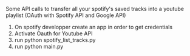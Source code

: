 Some API calls to transfer all your spotify's saved tracks into a youtube playlist (OAuth with Spotify API and Google API)

1. On spotify developper create an app in order to get credentials
2. Activate Oauth for Youtube API
3. run python spotify_list_tracks.py
4. run python main.py
